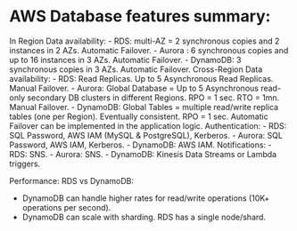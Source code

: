 # AWS Database features summary:
In Region Data availability:
	- RDS: 		multi-AZ = 2 synchronous copies and 2 instances in 2 AZs. Automatic Failover.
	- Aurora : 	6 synchronous copies and up to 16 instances in 3 AZs. Automatic Failover.
	- DynamoDB: 	3 synchronous copies in 3 AZs. Automatic Failover.
Cross-Region Data availability:
	- RDS: 		Read Replicas. Up to 5 Asynchronous Read Replicas. Manual Failover.
	- Aurora: 	Global Database = Up to 5 Asynchronous read-only secondary DB clusters in different Regions. RPO = 1 sec. RTO = 1mn. Manual Failover.
	- DynamoDB: 	Global Tables = multiple read/write replica tables (one per Region). Eventually consistent. RPO = 1 sec. Automatic Failover can be implemented in the application logic.
Authentication:
	- RDS: 		SQL Password, AWS IAM (MySQL & PostgreSQL), Kerberos.
	- Aurora: 	SQL Password, AWS IAM, Kerberos.
	- DynamoDB: 	AWS IAM.
Notifications:
	- RDS: 		SNS.
	- Aurora: 	SNS.
	- DynamoDB: 	Kinesis Data Streams or Lambda triggers.

Performance: RDS vs DynamoDB:
- DynamoDB can handle higher rates for read/write operations (10K+ operations per second).
- DynamoDB can scale with sharding. RDS has a single node/shard.
